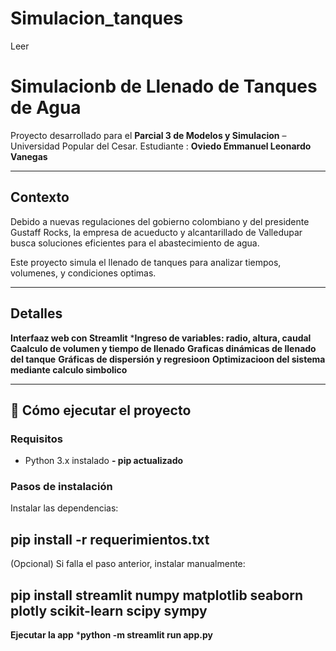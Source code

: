 # Simulacion_tanques

Leer 

# Simulacionb de Llenado de Tanques de Agua

Proyecto desarrollado para el **Parcial 3 de Modelos y Simulacion** – Universidad Popular del Cesar.
Estudiante : **Oviedo Emmanuel Leonardo Vanegas**

---

## Contexto

Debido a nuevas regulaciones del gobierno colombiano y del presidente Gustaff Rocks, la empresa de acueducto y alcantarillado de Valledupar busca soluciones eficientes para el abastecimiento de agua. 

Este proyecto simula el llenado de tanques para analizar tiempos, volumenes, y condiciones optimas.

---

##  Detalles 

**Interfaaz web con Streamlit**
***Ingreso de variables: radio, altura, caudal**
**Caalculo de volumen y tiempo de llenado** 
**Graficas dinámicas de llenado del tanque**
**Gráficas de dispersión y regresioon**
**Optimizacioon del sistema mediante calculo simbolico**

--------------------------------------------------------------

## 🚀 Cómo ejecutar el proyecto

### Requisitos

- Python 3.x instalado
**- pip actualizado**


###  Pasos de instalación

Instalar las dependencias:

**pip install -r requerimientos.txt**
-------------------------------------------

(Opcional) Si falla el paso anterior, instalar manualmente:

**pip install streamlit numpy matplotlib seaborn plotly scikit-learn scipy sympy**
---------------------------------------------------------------------------------------

**Ejecutar la app**
***python -m streamlit run app.py**
